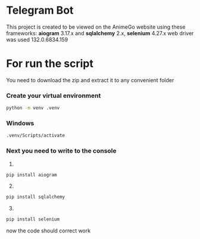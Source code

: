 # Telegram Bot 

This project is created to be viewed on the AnimeGo website using these frameworks: **aiogram** 3.17.x and **sqlalchemy** 2.x, **selenium** 4.27.x
web driver was used 132.0.6834.159


# For run the script
You need to download the zip and extract it to any convenient folder
### Create your virtual environment
```bash
python -m venv .venv
```
### Windows
```bash
.venv/Scripts/activate
```
### Next you need to write to the console
1.
```bash
pip install aiogram
```
2.
```bash
pip install sqlalchemy
```
3.
```bash
pip install selenium
```
now the code should correct work
